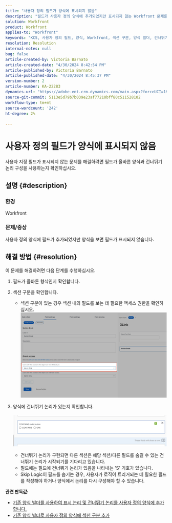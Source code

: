 ```yaml
---
title: "사용자 정의 필드가 양식에 표시되지 않음"
description: "필드가 사용자 정의 양식에 추가되었지만 표시되지 않는 Workfront 문제를 해결하는 방법에 대해 알아봅니다."
solution: Workfront
product: Workfront
applies-to: "Workfront"
keywords: "KCS, 사용자 정의 필드, 양식, Workfront, 섹션 구분, 양식 빌더, 건너뛰기 논리"
resolution: Resolution
internal-notes: null
bug: false
article-created-by: Victoria Barnato
article-created-date: "4/30/2024 8:42:54 PM"
article-published-by: Victoria Barnato
article-published-date: "4/30/2024 8:45:37 PM"
version-number: 2
article-number: KA-22283
dynamics-url: "https://adobe-ent.crm.dynamics.com/main.aspx?forceUCI=1&pagetype=entityrecord&etn=knowledgearticle&id=bbd17c36-3207-ef11-9f8a-6045bd0a08d9"
source-git-commit: 5113e5d79b7b039e23af77210bff80c511528102
workflow-type: tm+mt
source-wordcount: '242'
ht-degree: 2%

---
```


# 사용자 정의 필드가 양식에 표시되지 않음


사용자 지정 필드가 표시되지 않는 문제를 해결하려면 필드가 올바른 양식과 건너뛰기 논리 구성을 사용하는지 확인하십시오.

## 설명 {#description}


### <b>환경</b>

Workfront

### <b>문제/증상</b>

사용자 정의 양식에 필드가 추가되었지만 양식을 보면 필드가 표시되지 않습니다.


## 해결 방법 {#resolution}


이 문제를 해결하려면 다음 단계를 수행하십시오.

1. 필드가 올바른 형식인지 확인합니다.
2. 섹션 구분을 확인합니다.

   - 섹션 구분이 있는 경우 섹션 내의 필드를 보는 데 필요한 액세스 권한을 확인하십시오.                     ![](assets/f585c275-ad15-ee11-8f6e-6045bd006793.png)
3. 양식에 건너뛰기 논리가 있는지 확인합니다.                                                                                                                                               ![](assets/6067dbce-ad15-ee11-8f6e-6045bd006793.png)
   - 건너뛰기 논리가 구현되면 다른 섹션은 해당 섹션/다른 필드를 숨길 수 있는 건너뛰기 논리가 시작되기를 기다리고 있습니다.
   - 필드에는 필드에 건너뛰기 논리가 있음을 나타내는 &#39;S&#39; 기호가 있습니다.
   - Skip Logic이 필드를 숨기는 경우, 사용자가 로직이 트리거되는 데 필요한 필드를 작성해야 하거나 양식에서 논리를 다시 구성해야 할 수 있습니다.


<b>관련 판독값:</b>

- [기존 양식 빌더를 사용하여 표시 논리 및 건너뛰기 논리를 사용자 정의 양식에 추가합니다.](https://experienceleague.adobe.com/docs/workfront/using/administration-and-setup/customize/custom-forms/custom-form-builder/use-the-custom-form-builder/display-or-skip-logic-custom-form.html)
- [기존 양식 빌더로 사용자 정의 양식에 섹션 구분 추가](https://experienceleague.adobe.com/docs/workfront/using/administration-and-setup/customize/custom-forms/custom-form-builder/use-the-custom-form-builder/add-a-section-break-to-a-custom-form.htm)



